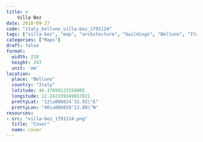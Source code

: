```yaml
---
title: > 
    Villa Bez
date: 2018-09-27
code: "italy_belluno_villa-bez_1791114"
tags: ["villa-bez", "map", "architecture", "buildings", "Belluno", "Italy"]
categories: ["Maps"]
draft: false
format:
  width: 210
  height: 297
  unit: 'mm'
location:
  place: "Belluno"
  country: "Italy"
  latitude: 46.17050123158905
  longitude: 12.242199349657021
  prettyLat: "12\u00b014'31.91\"E"
  prettyLon: "46\u00b010'13.80\"N"
resources:
- src: "villa-bez_1791114.png"
  title: "Cover"
  name: cover
---
```

